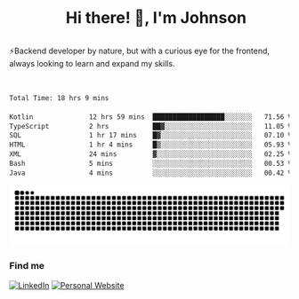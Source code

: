 <div id="user-content-toc">
  <ul align="center">
    <summary><h1 style="display: inline-block">Hi there! 👋, I'm Johnson</h1></summary>
  </ul>
</div>

⚡Backend developer by nature, but with a curious eye for the frontend, always looking to learn and expand my skills.

<br>


<!--START_SECTION:waka-->

```txt
Total Time: 18 hrs 9 mins

Kotlin              12 hrs 59 mins  ██████████████████░░░░░░░   71.56 %
TypeScript          2 hrs           ██▓░░░░░░░░░░░░░░░░░░░░░░   11.05 %
SQL                 1 hr 17 mins    █▓░░░░░░░░░░░░░░░░░░░░░░░   07.10 %
HTML                1 hr 4 mins     █▒░░░░░░░░░░░░░░░░░░░░░░░   05.93 %
XML                 24 mins         ▓░░░░░░░░░░░░░░░░░░░░░░░░   02.25 %
Bash                5 mins          ░░░░░░░░░░░░░░░░░░░░░░░░░   00.53 %
Java                4 mins          ░░░░░░░░░░░░░░░░░░░░░░░░░   00.42 %
```

<!--END_SECTION:waka-->

<picture>
  <source  srcset="https://github.com/joshwambere/joshwambere/blob/output/github-contribution-grid-snake-dark.svg?palette=github-dark">
  <source  srcset="https://github.com/joshwambere/joshwambere/blob/output/github-contribution-grid-snake.svg">
  <img alt="github contribution grid snake animation" src="https://github.com/joshwambere/joshwambere/blob/output/github-contribution-grid-snake.svg">
</picture>

### Find me
<a href="https://www.linkedin.com/in/dusabe-johnson" target="_blank"><img src="https://img.shields.io/badge/LinkedIn-%230077B5.svg?&style=flat&logo=linkedin&logoColor=white" alt="LinkedIn"></a>
‎‎ [![Personal Website](https://img.shields.io/badge/visit-Johnsonis.me-blue)](https://johnsonis.me/)
